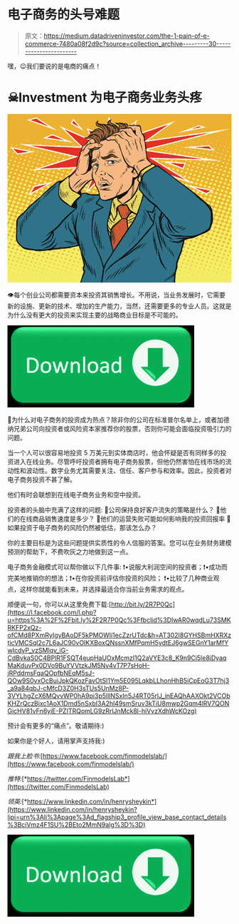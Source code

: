# 电子商务的头号难题

> 原文：<https://medium.datadriveninvestor.com/the-1-pain-of-e-commerce-7480a08f2d9c?source=collection_archive---------30----------------------->

嘿，😉我们要说的是电商的痛点！

# ☠Investment 为电子商务业务头疼

![](img/96d0eb3dacdfaa94b7baac482aa27259.png)

👁每个创业公司都需要资本来投资其销售增长。不用说，当业务发展时，它需要新的设施、更新的技术、增加的生产能力，当然，还需要更多的专业人员。这就是为什么没有更大的投资来实现主要的战略商业目标是不可能的。

[![](img/f776dea1aaf99c643ff4e8ab059dc144.png)](https://drive.google.com/uc?export=download&id=1fzALObyCGpCDi8KwGLSCaPZnc1qOnyBz)

🤔为什么对电子商务的投资成为热点？除非你的公司在标准普尔名单上，或者加德纳兄弟公司向投资者或风险资本家推荐你的股票，否则你可能会面临投资吸引力的问题。

当一个人可以很容易地投资 5 万美元到实体商店时，他会怀疑是否有同样多的投资进入在线业务。尽管呼吁投资者拥有电子商务股票，但他仍然害怕在线市场的流动性和波动性。数字业务尤其需要关注、信任、客户参与和效率。因此，投资者对电子商务投资不甚了解。

他们有时会联想到在线电子商务业务和空中投资。

投资者的头脑中充满了这样的问题:
📌公司保持良好客户流失的策略是什么？
📌他们的在线商品销售速度是多少？
📌他们的运营失败可能如何影响我的投资回报率
📌如果投资于电子商务的风险仍然被低估，那该怎么办？

你的主要目标是为这些问题提供实质性的令人信服的答案。您可以在业务财务建模预测的帮助下，不费吹灰之力地做到这一点。

电子商务金融模式可以帮你做以下几件事:
❗•说服大利润空间的投资者；❗•成功而完美地推销你的想法；❗•在你投资前评估你投资的风险；
❗•比较了几种商业观点，这样你就能看到未来，并选择最适合你当前业务需求的观点。

顺便说一句，你可以从这里免费下载:[http://bit.ly/2R7P0Qc](https://l.facebook.com/l.php?u=https%3A%2F%2Fbit.ly%2F2R7P0Qc%3Ffbclid%3DIwAR0wqdLu73SMKRKFP2xQz-ofCMd8PXmRyIgyBAoDF5kPMOWli1ecZzrUTdc&h=AT302I8GYHSBmHXRXztjcVMCSql2c7L6aJC90vOIKXBoxQNssnXMfPqmH5ydtEJ6gwSEGnY1arMfYwIcdyP_vzSMlqv_iG-CdBvkaS0C4BPlR1FSQT4eupHaUOxMcmzI1Q2aVYE3c8_K9n9Ci5le8iDyaqMaKduvPx0DVo9BuYVVtzkJM5Nv4vT7P7sHoH-jRPddmsFqaQOpfbNEqM5sJ-QOw9S0vxOcBuiJpkQKozFavOtSl1Ym5E095LqkbLLhonHhB5iCpEoG3T7hj3_a9a84qbJ-cMfcD3Z0H3sTUs5UnMz8P-3VYLhgZcX6MQvvWP0hA9pi3p5lllNSxIn5J4RT05rlJ_inEAQhAAXOkt2VCObKHZrQczBjxc1AoX1Dmd5nSxbI3A2hl49smSruv3kTiU8mwp2Gqm4lRV7QONGicHV81vFn6yiE-PZITRQomLG9zRrlJnMck8l-hiVvzXdhWcKOzg)

预计会有更多的“痛点”。敬请期待:)

如果你是个好人，请用掌声支持我:)

*跟我上脸书:*[https://www.facebook.com/finmodelslab/](https://www.facebook.com/finmodelslab/)

*推特:*[*https://twitter.com/FinmodelsLab*](https://twitter.com/FinmodelsLab)

*领英:*[*https://www.linkedin.com/in/henrysheykin*](https://www.linkedin.com/in/henrysheykin?lipi=urn%3Ali%3Apage%3Ad_flagship3_profile_view_base_contact_details%3BciVmz4F1SU%2BEto2MmN9alg%3D%3D)

[![](img/f55b980122e4521f85d5404180f77a39.png)](https://drive.google.com/uc?export=download&id=1fzALObyCGpCDi8KwGLSCaPZnc1qOnyBz)